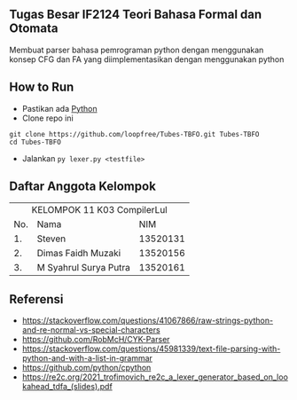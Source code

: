 ## Tugas Besar IF2124 Teori Bahasa Formal dan Otomata

Membuat parser bahasa pemrograman python dengan menggunakan konsep CFG dan FA yang diimplementasikan dengan menggunakan python

## How to Run
- Pastikan ada [Python](https://www.python.org/downloads/)
- Clone repo ini
```
git clone https://github.com/loopfree/Tubes-TBFO.git Tubes-TBFO
cd Tubes-TBFO
```
- Jalankan `py lexer.py <testfile>`

## Daftar Anggota Kelompok

<table>

<tr><td colspan = 3 align = "center">KELOMPOK 11 K03 CompilerLul</td></tr>
<tr><td>No.</td><td>Nama</td><td>NIM</td></tr>
<tr><td>1.</td><td>Steven</td><td>13520131</td></tr>
<tr><td>2.</td><td>Dimas Faidh Muzaki</td><td>13520156</td></tr>
<tr><td>3.</td><td>M Syahrul Surya Putra</td><td>13520161</td></tr>

</table>

## Referensi
* https://stackoverflow.com/questions/41067866/raw-strings-python-and-re-normal-vs-special-characters
* https://github.com/RobMcH/CYK-Parser
* https://stackoverflow.com/questions/45981339/text-file-parsing-with-python-and-with-a-list-in-grammar
* https://github.com/python/cpython
* https://re2c.org/2021_trofimovich_re2c_a_lexer_generator_based_on_lookahead_tdfa_(slides).pdf